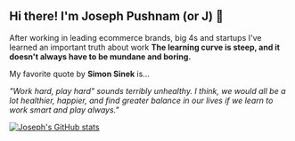 ## Hi there! I'm Joseph Pushnam (or J) 👋

After working in leading ecommerce brands, big 4s and startups I've learned an important truth about work **The learning curve is steep, and it doesn't always have to be mundane and boring.**

My favorite quote by **Simon Sinek** is...

_"Work hard, play hard" sounds terribly unhealthy. I think, we would all be a lot healthier, happier, and find greater balance in our lives if we learn to work smart and play always."_

[![Joseph's GitHub stats](https://github-readme-stats.vercel.app/api?username=josephpushnam&count_private=true&show_icons=true&theme=radical)](https://github.com/josephpushnam/github-readme-stats)

<!--
**josephpushnam/josephpushnam** is a ✨ _special_ ✨ repository because its `README.md` (this file) appears on your GitHub profile.

Here are some ideas to get you started:

- 🔭 I’m currently working on ...
- 🌱 I’m currently learning ...
- 👯 I’m looking to collaborate on ...
- 🤔 I’m looking for help with ...
- 💬 Ask me about ...
- 📫 How to reach me: ...
- 😄 Pronouns: ...
- ⚡ Fun fact: ...
-->
